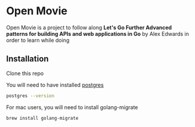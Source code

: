 # Open Movie

Open Movie is a project to follow along __Let's Go Further Advanced patterns for building APIs and web applications in Go__ by Alex Edwards  in order to learn while doing

## Installation

Clone this repo

You will need to have installed [postgres](https://www.postgresql.org/download/macosx/)

```bash
postgres --version
```

For mac users, you will need to install golang-migrate

```bash
brew install golang-migrate
```

